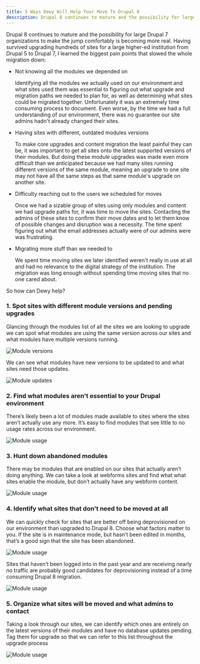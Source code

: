 ```yaml
---
title: 5 Ways Dewy Will Help Your Move To Drupal 8
description: Drupal 8 continues to mature and the possibility for large Drupal 7 organizations to make the jump comfortably is becoming more real. But there's big pain points that will slow any migration down. How can Dewy help?
---
```

Drupal 8 continues to mature and the possibility for large Drupal 7 organizations to make the jump comfortably is becoming more real. Having survived upgrading hundreds of sites for a large higher-ed institution from Drupal 5 to Drupal 7, I learned the biggest pain points that slowed the whole migration down:

* Not knowing all the modules we depended on

    Identifying all the modules we actually used on our environment and what sites used them was essential to figuring out what upgrade and migration paths we needed to plan for, as well as determining what sites could be migrated together. Unfortunately it was an extremely time consuming process to document. Even worse, by the time we had a full understanding of our environment, there was no guarantee our site admins hadn't already changed their sites.

* Having sites with different, outdated modules versions

    To make core upgrades and content migration the least painful they can be, it was important to get all sites onto the latest supported versions of their modules. But doing these module upgrades was made even more difficult than we anticipated because we had many sites running different versions of the same module, meaning an upgrade to one site may not have all the same steps as that same module's upgrade on another site.

* Difficulty reaching out to the users we scheduled for moves

    Once we had a sizable group of sites using only modules and content we had upgrade paths for, it was time to move the sites. Contacting the admins of these sites to confirm their move dates and to let them know of possible changes and disruption was a necessity. The time spent figuring out what the email addresses actually were of our admins were was frustrating.

* Migrating more stuff than we needed to

    We spent time moving sites we later identified weren't really in use at all and had no relevance to the digital strategy of the institution. The migration was long enough without spending time moving sites that no one cared about.

So how can Dewy help?

### 1. Spot sites with different module versions and pending upgrades

Glancing through the modules list of all the sites we are looking to upgrade we can spot what modules are using the same version across our sites and what modules have multiple versions running.

![Module versions](/img/posts/module-versions.gif)

We can see what modules have new versions to be updated to and what sites need those updates.

![Module updates](/img/posts/module-updates.gif)

### 2. Find what modules aren't essential to your Drupal environment

There’s likely been a lot of modules made available to sites where the sites aren’t actually use any more. It’s easy to find modules that see little to no usage rates across our environment.

![Module usage](/img/posts/module-usage.gif)

### 3. Hunt down abandoned modules

There may be modules that are enabled on our sites that actually aren’t doing anything. We can take a look at webforms sites and find what what sites enable the module, but don’t actually have any webform content.

![Module usage](/img/posts/sites-no-webforms.gif)

### 4. Identify what sites that don't need to be moved at all

We can quickly check for sites that are better off being deprovisioned on our environment than upgraded to Drupal 8. Choose what factors matter to you. If the site is in maintenance mode, but hasn’t been edited in months, that’s a good sign that the site has been abandoned.

![Module usage](/img/posts/sites-abandoned.gif)

Sites that haven’t been logged into in the past year and are receiving nearly no traffic are probably good candidates for deprovisioning instead of a time consuming Drupal 8 migration.

![Module usage](/img/posts/sites-no-visitors.gif)

### 5. Organize what sites will be moved and what admins to contact

Taking a look through our sites, we can identify which ones are entirely on the latest versions of their modules and have no database updates pending. Tag them for upgrade so that we can refer to this list throughout the upgrade process

![Module usage](/img/posts/sites-to-upgrade.gif)